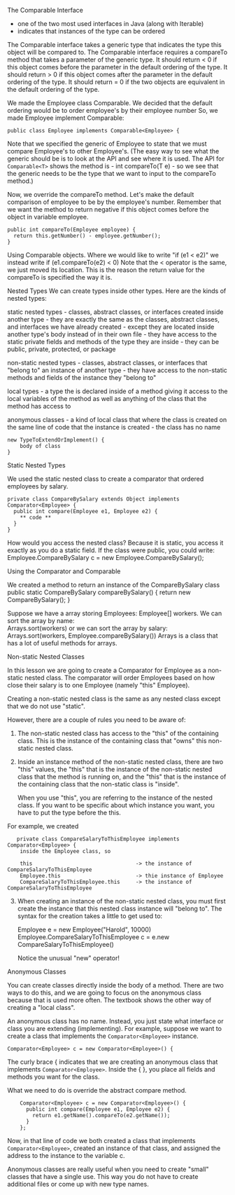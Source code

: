 The Comparable Interface
  - one of the two most used interfaces in Java (along with Iterable)
  - indicates that instances of the type can be ordered

  The Comparable interface takes a generic type that indicates the type this object will be compared to.
  The Comparable interface requires a compareTo method that takes a parameter of the generic type.
    It should return < 0 if this object comes before the parameter in the default ordering of the type.
    It should return > 0 if this object comes after the parameter in the default ordering of the type.
    It should return = 0 if the two objects are equivalent in the default ordering of the type.

We made the Employee class Comparable.
  We decided that the default ordering would be to order employee's by their employee number
  So, we made Employee implement Comparable:
```
public class Employee implements Comparable<Employee> {
```
  Note that we specified the generic of Employee to state that we must compare Employee's to other Employee's.
  (The easy way to see what the generic should be is to look at the API and see where it is used.  The API for `Comparable<T>` shows the method is - int compareTo(T e) - 
   so we see that the generic needs to be the type that we want to input to the compareTo method.)

  Now, we override the compareTo method.  Let's make the default comparison of employee to be by the employee's number.
   Remember that we want the method to return negative if this object comes before the object in variable employee.  
	
	public int compareTo(Employee employee) {
	  return this.getNumber() - employee.getNumber(); 
	}

Using Comparable objects.
  Where we would like to write "if (e1 < e2)" we instead write
	if (e1.compareTo(e2) < 0)
  Note that the < operator is the same, we just moved its location.  This is the reason the return value for the compareTo is specified the way it is. 


Nested Types
  We can create types inside other types.  Here are the kinds of nested types:

static nested types
	- classes, abstract classes, or interfaces created inside another type
	- they are exactly the same as the classes, abstract classes, and interfaces we have already created
		- except they are located inside another type's body instead of in their own file
		- they have access to the static private fields and methods of the type they are inside
		- they can be public, private, protected, or package

non-static nested types
	- classes, abstract classes, or interfaces that "belong to" an instance of another type
	- they have access to the non-static methods and fields of the instance they "belong to"

local types
	- a type the is declared inside of a method giving it access to the local variables of the method as well as
		anything of the class that the method has access to

anonymous classes
	- a kind of local class that where the class is created on the same line of code that the instance is created
	- the class has no name

```
new TypeToExtendOrImplement() {
	body of class
}
```


Static Nested Types

  We used the static nested class to create a comparator that ordered employees by salary.
```
private class CompareBySalary extends Object implements Comparator<Employee> {
  public int compare(Employee e1, Employee e2) {
	** code **
  }
}
```

  How would you access the nested class?  Because it is static, you access it exactly as you do a static field.
    If the class were public, you could write:
	Employee.CompareBySalary c = new Employee.CompareBySalary();

Using the Comparator and Comparable

  We created a method to return an instance of the CompareBySalary class
	public static CompareBySalary compareBySalary() {
	  return new CompareBySalary();
	}

  Suppose we have a array storing Employees:  Employee[] workers.  We can sort the array by name:  
	 Arrays.sort(workers)
  or we can sort the array by salary: 
	 Arrays.sort(workers, Employee.compareBySalary())
  Arrays is a class that has a lot of useful methods for arrays.



Non-static Nested Classes

  In this lesson we are going to create a Comparator for Employee as a non-static nested class.
  The comparator will order Employees based on how close their salary is to one Employee (namely "this" Employee).

  Creating a non-static nested class is the same as any nested class except that we do not use "static".

  However, there are a couple of rules you need to be aware of:
1) The non-static nested class has access to the "this" of the containing class.
   This is the instance of the containing class that "owns" this non-static nested class.

2) Inside an instance method of the non-static nested class, there are two "this" values, the "this" that is the
	instance of the non-static nested class that the method is running on, and the "this" that is the instance
	of the containing class that the non-static class is "inside".

	When you use "this", you are referring to the instance of the nested class.
	If you want to be specific about which instance you want, you have to put the type before the this.

For example, we created
```
   private class CompareSalaryToThisEmployee implements Comparator<Employee> {
	inside the Employee class, so

	this                                 -> the instance of CompareSalaryToThisEmployee
	Employee.this                        -> thie instance of Employee
	CompareSalaryToThisEmployee.this     -> the instance of CompareSalaryToThisEmployee
```

3) When creating an instance of the non-static nested class, you must first create the instance that this nested class instance will "belong to".
   The syntax for the creation takes a little to get used to:

	 Employee e = new Employee("Harold", 10000)     
	 Employee.CompareSalaryToThisEmployee c = e.new CompareSalaryToThisEmployee()     

   Notice the unusual "new" operator!



Anonymous Classes

   You can create classes directly inside the body of a method.
   There are two ways to do this, and we are going to focus on the anonymous class because that is used more often.
   The textbook shows the other way of creating a "local class".

   An anonymous class has no name.  Instead, you just state what interface or class you are extending (implementing).
   For example, suppose we want to create a class that implements the `Comparator<Employee>` instance.

```
Comparator<Employee> c = new Comparator<Employee>() {
```

   The curly brace { indicates that we are creating an anonymous class that implements `Comparator<Employee>`.
   Inside the { }, you place all fields and methods you want for the class.

   What we need to do is override the abstract compare method.

```
	Comparator<Employee> c = new Comparator<Employee>() {
	  public int compare(Employee e1, Employee e2) {
	    return e1.getName().compareTo(e2.getName());
	  }
	};
```

   Now, in that line of code we both created a class that implements `Comparator<Employee>`, created an instance of
that class, and assigned the address to the instance to the variable c.

   Anonymous classes are really useful when you need to create "small" classes that have a single use.
     This way you do not have to create additional files or come up with new type names.

